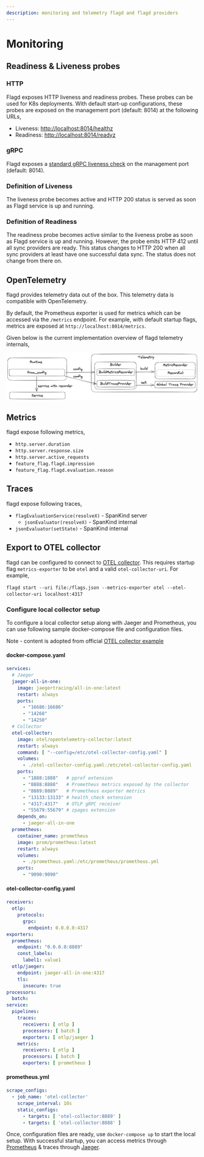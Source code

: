```yaml
---
description: monitoring and telemetry flagd and flagd providers
---
```


# Monitoring

## Readiness & Liveness probes

### HTTP

Flagd exposes HTTP liveness and readiness probes.
These probes can be used for K8s deployments.
With default start-up configurations, these probes are exposed on the management port (default: 8014) at the following URLs,

- Liveness: <http://localhost:8014/healthz>
- Readiness: <http://localhost:8014/readyz>

### gRPC

Flagd exposes a [standard gRPC liveness check](https://github.com/grpc/grpc/blob/master/doc/health-checking.md) on the management port (default: 8014).

### Definition of Liveness

The liveness probe becomes active and HTTP 200 status is served as soon as Flagd service is up and running.

### Definition of Readiness

The readiness probe becomes active similar to the liveness probe as soon as Flagd service is up and running.
However,
the probe emits HTTP 412 until all sync providers are ready.
This status changes to HTTP 200 when all sync providers at
least have one successful data sync.
The status does not change from there on.

## OpenTelemetry

flagd provides telemetry data out of the box. This telemetry data is compatible with OpenTelemetry.

By default, the Prometheus exporter is used for metrics which can be accessed via the `/metrics` endpoint. For example,
with default startup flags, metrics are exposed at `http://localhost:8014/metrics`.

Given below is the current implementation overview of flagd telemetry internals,

![flagd telemetry](../images/flagd-telemetry.png)

## Metrics

flagd expose following metrics,

- `http.server.duration`
- `http.server.response.size`
- `http.server.active_requests`
- `feature_flag.flagd.impression`
- `feature_flag.flagd.evaluation.reason`

## Traces

flagd expose following traces,

- `flagEvaluationService(resolveX)` - SpanKind server
  - `jsonEvaluator(resolveX)` - SpanKind internal
- `jsonEvaluator(setState)` - SpanKind internal

## Export to OTEL collector

flagd can be configured to connect to [OTEL collector](https://opentelemetry.io/docs/collector/). This requires startup
flag `metrics-exporter` to be `otel` and a valid `otel-collector-uri`. For example,

`flagd start --uri file:/flags.json --metrics-exporter otel --otel-collector-uri localhost:4317`

### Configure local collector setup

To configure a local collector setup along with Jaeger and Prometheus, you can use following sample docker-compose
file and configuration files.

Note - content is adopted from
official [OTEL collector example](https://github.com/open-telemetry/opentelemetry-collector-contrib/tree/main/examples/demo)

#### docker-compose.yaml

```yaml
services:
  # Jaeger
  jaeger-all-in-one:
    image: jaegertracing/all-in-one:latest
    restart: always
    ports:
      - "16686:16686"
      - "14268"
      - "14250"
  # Collector
  otel-collector:
    image: otel/opentelemetry-collector:latest
    restart: always
    command: [ "--config=/etc/otel-collector-config.yaml" ]
    volumes:
      - ./otel-collector-config.yaml:/etc/otel-collector-config.yaml
    ports:
      - "1888:1888"   # pprof extension
      - "8888:8888"   # Prometheus metrics exposed by the collector
      - "8889:8889"   # Prometheus exporter metrics
      - "13133:13133" # health_check extension
      - "4317:4317"   # OTLP gRPC receiver
      - "55679:55679" # zpages extension
    depends_on:
      - jaeger-all-in-one
  prometheus:
    container_name: prometheus
    image: prom/prometheus:latest
    restart: always
    volumes:
      - ./prometheus.yaml:/etc/prometheus/prometheus.yml
    ports:
      - "9090:9090"
```

#### otel-collector-config.yaml

```yaml
receivers:
  otlp:
    protocols:
      grpc:
        endpoint: 0.0.0.0:4317
exporters:
  prometheus:
    endpoint: "0.0.0.0:8889"
    const_labels:
      label1: value1
  otlp/jaeger:
    endpoint: jaeger-all-in-one:4317
    tls:
      insecure: true
processors:
  batch:
service:
  pipelines:
    traces:
      receivers: [ otlp ]
      processors: [ batch ]
      exporters: [ otlp/jaeger ]
    metrics:
      receivers: [ otlp ]
      processors: [ batch ]
      exporters: [ prometheus ]
```

#### prometheus.yml

```yaml
scrape_configs:
  - job_name: 'otel-collector'
    scrape_interval: 10s
    static_configs:
      - targets: [ 'otel-collector:8889' ]
      - targets: [ 'otel-collector:8888' ]
```

Once, configuration files are ready, use `docker-compose up` to start the local setup. With successful startup, you can
access metrics through [Prometheus](http://localhost:9090/graph) & traces through [Jaeger](http://localhost:16686/).
